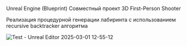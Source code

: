 Unreal Engine (Blueprint)
Совместный проект 3D First-Person Shooter

Реализация процедурной генерации лабиринта с использованием recursive backtracker алгоритма

![Test - Unreal Editor 2025-03-01 12-55-12](https://github.com/user-attachments/assets/e8f29d88-5d61-429e-8a33-8c35ff7a9727)
